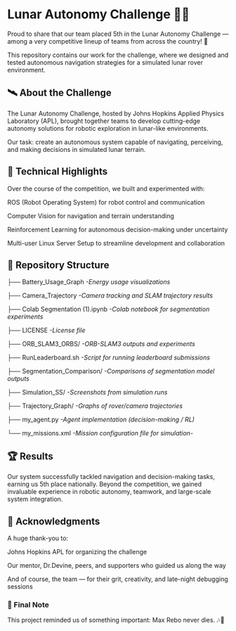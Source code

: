 # Lunar Autonomy Challenge 🚀🌙

Proud to share that our team placed 5th in the Lunar Autonomy Challenge — among a very competitive lineup of teams from across the country! 🎉

This repository contains our work for the challenge, where we designed and tested autonomous navigation strategies for a simulated lunar rover environment.

## 🛰️ About the Challenge

The Lunar Autonomy Challenge, hosted by Johns Hopkins Applied Physics Laboratory (APL), brought together teams to develop cutting-edge autonomy solutions for robotic exploration in lunar-like environments.

Our task: create an autonomous system capable of navigating, perceiving, and making decisions in simulated lunar terrain.

## 🔧 Technical Highlights

Over the course of the competition, we built and experimented with:

ROS (Robot Operating System) for robot control and communication

Computer Vision for navigation and terrain understanding

Reinforcement Learning for autonomous decision-making under uncertainty

Multi-user Linux Server Setup to streamline development and collaboration

## 📂 Repository Structure


├── Battery_Usage_Graph       *-Energy usage visualizations*

├── Camera_Trajectory         *-Camera tracking and SLAM trajectory results*

├── Colab Segmentation (1).ipynb   *-Colab notebook for segmentation experiments*

├── LICENSE                    *-License file*

├── ORB_SLAM3_ORBS/            *-ORB-SLAM3 outputs and experiments*

├── RunLeaderboard.sh          *-Script for running leaderboard submissions*

├── Segmentation_Comparison/   *-Comparisons of segmentation model outputs*

├── Simulation_SS/             *-Screenshots from simulation runs*

├── Trajectory_Graph/          *-Graphs of rover/camera trajectories*

├── my_agent.py                *-Agent implementation (decision-making / RL)*

└── my_missions.xml            *-Mission configuration file for simulation-*

## 🏆 Results

Our system successfully tackled navigation and decision-making tasks, earning us 5th place nationally.
Beyond the competition, we gained invaluable experience in robotic autonomy, teamwork, and large-scale system integration.

## 🙏 Acknowledgments

A huge thank-you to:

Johns Hopkins APL for organizing the challenge

Our mentor, Dr.Devine, peers, and supporters who guided us along the way

And of course, the team — for their grit, creativity, and late-night debugging sessions

### 🌌 Final Note

This project reminded us of something important:
Max Rebo never dies. 🎶🐘
